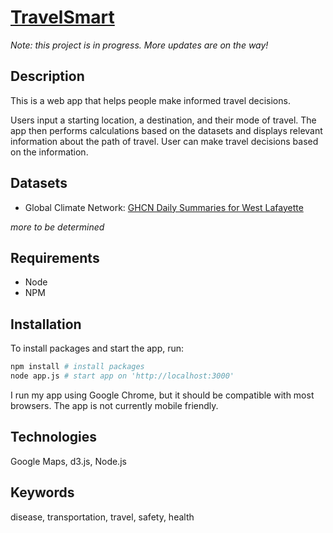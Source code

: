 # [TravelSmart](http://ironhack-danzheng.herokuapp.com)

_Note: this project is in progress. More updates are on the way!_

## Description

This is a web app that helps people make informed travel decisions.

Users input a starting location, a destination, and their mode of travel. The app then performs calculations based on the datasets and displays relevant information about the path of travel. User can make travel decisions based on the information.

## Datasets

- Global Climate Network: [GHCN Daily Summaries for West Lafayette](http://www.ncdc.noaa.gov/cdo-web/datasets/GHCND/locations/CITY:US180006/detail)

_more to be determined_

## Requirements

- Node
- NPM

## Installation

To install packages and start the app, run:

```bash
npm install # install packages
node app.js # start app on 'http://localhost:3000'
```

I run my app using Google Chrome, but it should be compatible with most browsers. The app is not currently mobile friendly.

## Technologies

Google Maps, d3.js, Node.js

## Keywords

disease, transportation, travel, safety, health
